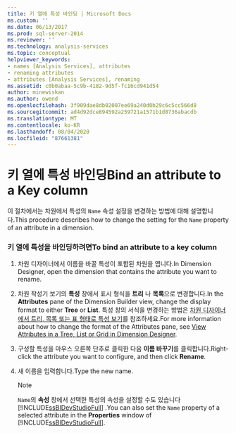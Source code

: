 ```yaml
---
title: 키 열에 특성 바인딩 | Microsoft Docs
ms.custom: ''
ms.date: 06/13/2017
ms.prod: sql-server-2014
ms.reviewer: ''
ms.technology: analysis-services
ms.topic: conceptual
helpviewer_keywords:
- names [Analysis Services], attributes
- renaming attributes
- attributes [Analysis Services], renaming
ms.assetid: c0b0abaa-5c9b-4182-9d5f-fc16cd941d54
author: minewiskan
ms.author: owend
ms.openlocfilehash: 3f909dae8db02007ee69a240d0b29c6c5cc566d8
ms.sourcegitcommit: ad4d92dce894592a259721a1571b1d8736abacdb
ms.translationtype: MT
ms.contentlocale: ko-KR
ms.lasthandoff: 08/04/2020
ms.locfileid: "87661381"
---
```

# <a name="bind-an-attribute-to-a-key-column"></a><span data-ttu-id="07500-102">키 열에 특성 바인딩</span><span class="sxs-lookup"><span data-stu-id="07500-102">Bind an attribute to a Key column</span></span>
  <span data-ttu-id="07500-103">이 절차에서는 차원에서 특성의 `Name` 속성 설정을 변경하는 방법에 대해 설명합니다.</span><span class="sxs-lookup"><span data-stu-id="07500-103">This procedure describes how to change the setting for the `Name` property of an attribute in a dimension.</span></span>  
  
### <a name="to-bind-an-attribute-to-a-key-column"></a><span data-ttu-id="07500-104">키 열에 특성을 바인딩하려면</span><span class="sxs-lookup"><span data-stu-id="07500-104">To bind an attribute to a key column</span></span>  
  
1.  <span data-ttu-id="07500-105">차원 디자이너에서 이름을 바꿀 특성이 포함된 차원을 엽니다.</span><span class="sxs-lookup"><span data-stu-id="07500-105">In Dimension Designer, open the dimension that contains the attribute you want to rename.</span></span>  
  
2.  <span data-ttu-id="07500-106">차원 작성기 보기의 **특성** 창에서 표시 형식을 **트리** 나 **목록**으로 변경합니다.</span><span class="sxs-lookup"><span data-stu-id="07500-106">In the **Attributes** pane of the Dimension Builder view, change the display format to either **Tree** or **List**.</span></span> <span data-ttu-id="07500-107">특성 창의 서식을 변경하는 방법은 [차원 디자이너에서 트리, 목록 또는 표 형태로 특성 보기](view-attributes-in-dimension-designer.md)를 참조하세요.</span><span class="sxs-lookup"><span data-stu-id="07500-107">For more information about how to change the format of the Attributes pane, see [View Attributes in a Tree, List or Grid in Dimension Designer](view-attributes-in-dimension-designer.md).</span></span>  
  
3.  <span data-ttu-id="07500-108">구성할 특성을 마우스 오른쪽 단추로 클릭한 다음 **이름 바꾸기**를 클릭합니다.</span><span class="sxs-lookup"><span data-stu-id="07500-108">Right-click the attribute you want to configure, and then click **Rename**.</span></span>  
  
4.  <span data-ttu-id="07500-109">새 이름을 입력합니다.</span><span class="sxs-lookup"><span data-stu-id="07500-109">Type the new name.</span></span>  
  
    > [!NOTE]  
    >  <span data-ttu-id="07500-110">`Name`의 **속성** 창에서 선택한 특성의 속성을 설정할 수도 있습니다 [!INCLUDE[ssBIDevStudioFull](../../includes/ssbidevstudiofull-md.md)] .</span><span class="sxs-lookup"><span data-stu-id="07500-110">You can also set the `Name` property of a selected attribute in the **Properties** window of [!INCLUDE[ssBIDevStudioFull](../../includes/ssbidevstudiofull-md.md)].</span></span>  
  
  
